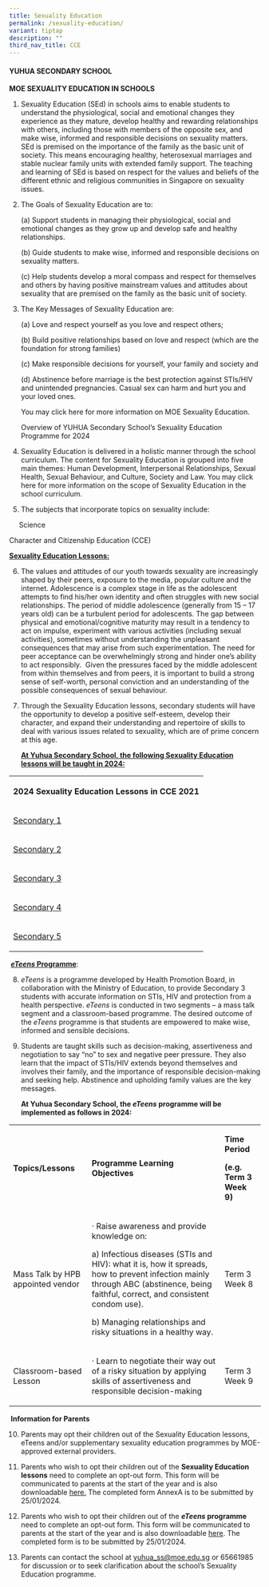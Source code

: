 ```yaml
---
title: Sexuality Education
permalink: /sexuality-education/
variant: tiptap
description: ""
third_nav_title: CCE
---
```

<h4><strong>YUHUA SECONDARY SCHOOL</strong></h4>
<p><strong>MOE SEXUALITY EDUCATION IN SCHOOLS</strong>
</p>
<ol data-tight="true" class="tight">
<li>
<p>Sexuality Education (SEd) in schools aims to enable students to understand
the physiological, social and emotional changes they experience as they
mature, develop healthy and rewarding relationships with others, including
those with members of the opposite sex, and make wise, informed and responsible
decisions on sexuality matters. SEd is premised on the importance of the
family as the basic unit of society. This means encouraging healthy, heterosexual
marriages and stable nuclear family units with extended family support.
The teaching and learning of SEd is based on respect for the values and
beliefs of the different ethnic and religious communities in Singapore
on sexuality issues.</p>
</li>
<li>
<p>The Goals of Sexuality Education are to:</p>
<p>(a) Support students in managing their physiological, social and emotional
changes as they grow up and develop safe and healthy relationships.</p>
<p>(b) Guide students to make wise, informed and responsible decisions on
sexuality matters.</p>
<p>(c) Help students develop a moral compass and respect for themselves and
others by having positive mainstream values and attitudes about sexuality
that are premised on the family as the basic unit of society.</p>
</li>
<li>
<p>The Key Messages of Sexuality Education are:&nbsp;</p>
<p>(a) Love and respect yourself as you love and respect others;</p>
<p>(b) Build positive relationships based on love and respect (which are
the foundation for strong families)</p>
<p>(c) Make responsible decisions for yourself, your family and society and</p>
<p>(d) Abstinence before marriage is the best protection against STIs/HIV
and unintended pregnancies. Casual sex can harm and hurt you and your loved
ones.&nbsp;</p>
<p>You may click here for more information on MOE Sexuality Education.&nbsp;</p>
<p>Overview of YUHUA Secondary School’s Sexuality Education Programme for
2024</p>
</li>
<li>
<p>Sexuality Education is delivered in a holistic manner through the school
curriculum. The content for Sexuality Education is grouped into five main
themes: Human Development, Interpersonal Relationships, Sexual Health,
Sexual Behaviour, and Culture, Society and Law. You may click here for
more information on the scope of Sexuality Education in the school curriculum.</p>
</li>
<li>
<p>The subjects that incorporate topics on sexuality include:</p>
</li>
</ol>
<p>&nbsp;&nbsp;&nbsp;&nbsp; Science</p>
<p>Character and Citizenship Education (CCE)</p>
<p><strong><u>Sexuality Education Lessons:</u></strong>
</p>
<ol start="6" data-tight="true" class="tight">
<li>
<p>The values and attitudes of our youth towards sexuality are increasingly
shaped by their peers, exposure to the media, popular culture and the internet.
Adolescence is a complex stage in life as the adolescent attempts to find
his/her own identity and often struggles with new social relationships.
The period of middle adolescence (generally from 15 – 17 years old) can
be a turbulent period for adolescents. The gap between physical and emotional/cognitive
maturity may result in a tendency to act on impulse, experiment with various
activities (including sexual activities), sometimes without understanding
the unpleasant consequences that may arise from such experimentation. The
need for peer acceptance can be overwhelmingly strong and hinder one’s
ability to act responsibly.&nbsp; Given the pressures faced by the middle
adolescent from within themselves and from peers, it is important to build
a strong sense of self-worth, personal conviction and an understanding
of the possible consequences of sexual behaviour.</p>
</li>
<li>
<p>Through the Sexuality Education lessons, secondary students will have
the opportunity to develop a positive self-esteem, develop their character,
and expand their understanding and repertoire of skills to deal with various
issues related to sexuality, which are of prime concern at this age.</p>
<p></p>
<p><strong><u>At Yuhua Secondary School, the following Sexuality Education lessons will be taught in 2024:</u></strong>
</p>
</li>
</ol>
<table style="minWidth: 25px">
<colgroup>
<col>
</colgroup>
<tbody>
<tr>
<th rowspan="1" colspan="1">
<p><strong>2024 Sexuality Education Lessons in CCE 2021</strong>
</p>
</th>
</tr>
<tr>
<td rowspan="1" colspan="1">
<p><a href="/files/2024_Info_on_SEd_for_Secondary_1.pdf" rel="noopener nofollow" target="_blank">Secondary 1</a>
</p>
</td>
</tr>
<tr>
<td rowspan="1" colspan="1">
<p><a href="/files/2024_Info_on_SEd_for_Secondary_2.pdf" rel="noopener nofollow" target="_blank">Secondary 2</a>
</p>
</td>
</tr>
<tr>
<td rowspan="1" colspan="1">
<p><a href="/files/2024_Info_on_SEd_for_Secondary_3.pdf" rel="noopener nofollow" target="_blank">Secondary 3</a>
</p>
</td>
</tr>
<tr>
<td rowspan="1" colspan="1">
<p><a href="/files/2024_Info_on_SEd_for_Secondary_4.pdf" rel="noopener nofollow" target="_blank">Secondary 4</a>
</p>
</td>
</tr>
<tr>
<td rowspan="1" colspan="1">
<p><a href="/files/2024_Info_on_SEd_for_Secondary_5.pdf" rel="noopener nofollow" target="_blank">Secondary 5</a>
</p>
</td>
</tr>
</tbody>
</table>
<p><strong>&nbsp;<em><u>eTeens</u></em><u> Programme</u></strong>:</p>
<ol start="8" data-tight="true" class="tight">
<li>
<p><em>eTeens</em> is a programme developed by Health Promotion Board, in
collaboration with the Ministry of Education, to provide Secondary 3 students
with accurate information on STIs, HIV and protection from a health perspective. <em>eTeens</em> is
conducted in two segments – a mass talk segment and a classroom-based programme.
The desired outcome of the <em>eTeens</em> programme is that students are
empowered to make wise, informed and sensible decisions.</p>
</li>
</ol>
<ol start="9" data-tight="true" class="tight">
<li>
<p>Students are taught skills such as decision-making, assertiveness and
negotiation to say “no” to sex and negative peer pressure. They also learn
that the impact of STIs/HIV extends beyond themselves and involves their
family, and the importance of responsible decision-making and seeking help.
Abstinence and upholding family values are the key messages.</p>
<p></p>
<p><strong>At Yuhua Secondary School, the <em>eTeens</em> programme will be implemented as follows in 2024:&nbsp;</strong>
</p>
</li>
</ol>
<table style="minWidth: 75px">
<colgroup>
<col>
<col>
<col>
</colgroup>
<tbody>
<tr>
<td rowspan="1" colspan="1">
<p><strong>Topics/Lessons</strong>
</p>
</td>
<td rowspan="1" colspan="1">
<p><strong>Programme Learning Objectives</strong>
</p>
</td>
<td rowspan="1" colspan="1">
<p><strong>Time Period</strong>
</p>
<p><strong>(e.g. Term 3 Week 9)</strong>
</p>
</td>
</tr>
<tr>
<td rowspan="1" colspan="1">
<p>Mass Talk by HPB appointed vendor</p>
</td>
<td rowspan="1" colspan="1">
<p>· Raise awareness and provide knowledge on:</p>
<p>a) Infectious diseases (STIs and HIV): what it is, how it spreads, how
to prevent infection mainly through ABC (abstinence, being faithful, correct,
and consistent condom use).</p>
<p>b) Managing relationships and risky situations in a healthy way.</p>
</td>
<td rowspan="1" colspan="1">
<p>Term 3 Week 8</p>
</td>
</tr>
<tr>
<td rowspan="1" colspan="1">
<p>Classroom-based Lesson</p>
</td>
<td rowspan="1" colspan="1">
<p>·&nbsp;Learn to negotiate their way out of a risky situation by applying
skills of assertiveness and responsible decision-making</p>
</td>
<td rowspan="1" colspan="1">
<p>Term 3 Week 9</p>
</td>
</tr>
</tbody>
</table>
<p><strong>&nbsp;Information for Parents</strong>
</p>
<ol start="10" data-tight="true" class="tight">
<li>
<p>Parents may opt their children out of the Sexuality Education lessons,
eTeens and/or supplementary sexuality education programmes by MOE-approved
external providers.</p>
</li>
<li>
<p>Parents who wish to opt their children out of the <strong>Sexuality Education lessons</strong> need
to complete an opt-out form. This form will be communicated to parents
at the start of the year and is also downloadable <a href="/files/2024_Info_on_SEd_Annex_A.pdf" rel="noopener nofollow" target="_blank">here</a><a href="/files/2024_Info_on_SEd_Annex_A.pdf" rel="noopener noreferrer nofollow" target="_blank">.</a> The completed form AnnexA
is to be submitted by 25/01/2024.</p>
</li>
<li>
<p>Parents who wish to opt their children out of the <strong><em>eTeens</em> programme</strong> need
to complete an opt-out form. This form will be communicated to parents
at the start of the year and is also downloadable <a href="/files/2024_Info_on_SEd_Annex_B.pdf" rel="noopener nofollow" target="_blank">here</a>. The completed form
is to be submitted by 25/01/2024.</p>
</li>
<li>
<p>Parents can contact the school at <a href="mailto:yuhua_ss@moe.edu.sg" rel="noopener noreferrer nofollow" target="_blank">yuhua_ss@moe.edu.sg</a> or 65661985 for
discussion or to seek clarification about the school’s Sexuality Education
programme.</p>
</li>
</ol>
<p><strong>&nbsp;</strong>
</p>